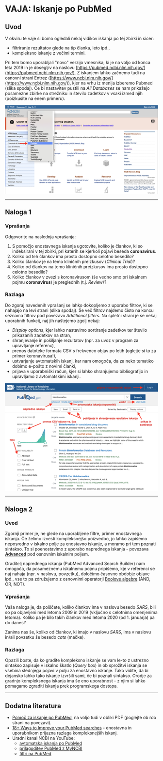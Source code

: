# VAJA: Iskanje po PubMed

## Uvod
V okviru te vaje si bomo ogledali nekaj vidikov iskanja po tej zbirki in sicer:
* filtriranje rezultatov glede na tip članka, leto ipd.,
* kompleksno iskanje z večimi termini.

Pri tem bomo uporabljali "novo" verzijo vmesnika, ki je na voljo od konca leta 2019 in je dosegljiv na naslovu [https://pubmed.ncbi.nlm.nih.gov/](https://pubmed.ncbi.nlm.nih.gov/). Z iskanjem lahko začnemo tudi na osnovni strani Entrez ([https://www.ncbi.nlm.nih.gov/](https://www.ncbi.nlm.nih.gov/)), kjer na vrhu iz menija izberemo Pubmed (slika spodaj). Če bi nastavitev pustili na *All Databases* se nam prikažejo posamezne zbirke na strežniku in število zadetkov v vsaki izmed njih (poizkusite na enem primeru).

![PubMed Entrez](slike/pubmed_web_entrez.png)

---
## Naloga 1

### Vprašanja
Odgovorite na naslednja vprašanja:
1. S pomočjo enostavnega iskanja ugotovite, koliko je člankov, ki so indeksirani v tej zbirki, pri katerih se kjerkoli pojavi beseda **coronavirus**.
2. Koliko od teh člankov ima prosto dostopno celotno besedilo?
3. Koliko člankov je na temo kliničnih preizkusov (*Clinical Trial*)?
4. Koliko od člankov na temo kliničnih preizkusov ima prosto dostopno celotno besedilo?
5. Koliko člankov v zvezi s koronavirusom (še vedno smo pri iskalnem pojmu **coronavirus**) je preglednih (t.j. *Review*)?

### Razlaga
Do zgoraj navedenih vprašanj se lahko dokopljemo z uporabo filtrov, ki se nahajajo na levi strani (slika spodaj). Še več filtrov najdemo čisto na koncu seznama filtrov pod povezavo *Additional filters*. Na spletni strani je še nekaj uporabnih funkcij, naj jih naštejemo zgolj nekaj:
* *Display options*, kjer lahko nastavimo sortiranje zadetkov ter število prikazanih zadetkov na stran,
* shranjevanje in pošiljanje rezultatov (npr. za uvoz v program za upravljanje referenc),
* prenos datoteke formata CSV s frekvenco objav po letih (oglejte si to za primer koronavirusa!),
* ustvarjanje avtomatskih iskanj, kar nam omogoča, da za neko tematiko dobimo e-pošto z novimi članki,
* prijava v uporabniški račun, kjer si lahko shranjujemo bibliografijo in upravljamo z avtomatskimi iskanji.

![PubMed Web primer1](slike/pubmed_web_primer1.png)

---
## Naloga 2

### Uvod
Zgornji primer je, ne glede na uporabljene filtre, primer enostavnega iskanja. Če želimo izvesti kompleksnejšo poizvedbo, jo lahko zapišemo neposredno v iskalno polje za enostavno iskanje, a moramo pri tem poznati sintakso. To si poenostavimo z uporabo naprednega iskanja - povezava [**Advanced**](https://pubmed.ncbi.nlm.nih.gov/advanced/) pod osnovnim iskalnim poljem.

Graditelj naprednega iskanja (PubMed Advanced Search Builder) nam omogoča, da posameznemu iskalnemu pojmu pripišemo, kje v referenci se naj nahaja (npr. v naslovu, povzetku), določimo časovno obdobje objave ipd., vse to pa združujemo z osnovnimi operatorji [Boolove algebre](https://en.wikipedia.org/wiki/Boolean_algebra) (AND, OR, NOT).

### Vprašanja
Vaša naloga je, da poiščete, koliko člankov ima v naslovu besedo *SARS*, bili so pa objavljeni med letoma 2009 in 2019 (vključno s celotnima omenjenima letoma). Koliko pa je bilo takih člankov med letoma 2020 (od 1. januarja) pa do danes?

Zanima nas še, koliko od člankov, ki imajo v naslovu *SARS*, ima v naslovu in/ali povzetku še besedo *cats* (mačke).

### Razlaga
Opazili boste, da ko gradite kompleksno iskanje se vam le-to z ustrezno sintakso zapisuje v iskalno škatlo (*Query box*) in ob sprožitvi iskanja se vsebina slednjega pojavi v polju za enostavno iskanje. Tako vidite, da bi dejansko lahko tako iskanje izvršili sami, če bi poznali sintakso. Orodje za gradnjo kompleksnega iskanja ima še eno uporabnost - z njim si lahko pomagamo zgraditi iskanja prek programskega dostopa.

---
## Dodatna literatura

* [Pomoč za iskanje po PubMed](https://www.ncbi.nlm.nih.gov/books/NBK3827/), na voljo tudi v obliki PDF (poglejte ob rob strani na povezavi).
* [18+ Ways to Improve your PubMed searches](https://bitesizebio.com/419/18-ways-to-improve-your-pubmed-searches/) - enostavna in uporabnikom prijazna razlaga kompleksnejših iskanj.
* Uradni kanal NCBI na YouTube:
   * [avtomatska iskanja po PubMed](https://www.youtube.com/watch?v=kXY5P4C_2l4)
   * [prilagoditev PubMed z MyNCBI](https://www.youtube.com/watch?v=mih7gJwd5HI)
   * [filtri na PubMed](https://www.youtube.com/watch?v=696R9GbOyvA)
